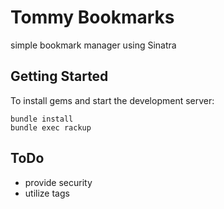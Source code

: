Tommy Bookmarks
===============

simple bookmark manager using Sinatra

Getting Started
---------------

To install gems and start the development server:

    bundle install
    bundle exec rackup

ToDo
----

* provide security
* utilize tags
